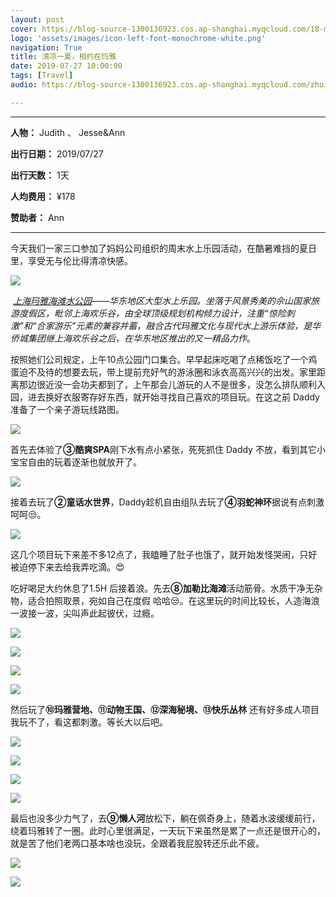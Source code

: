 ```yaml
---
layout: post
cover: https://blog-source-1300136923.cos.ap-shanghai.myqcloud.com/18-maya/cover-playmaya.jpg
logo: 'assets/images/icon-left-font-monochrome-white.png'
navigation: True
title: 清凉一夏，相约在玛雅
date: 2019-07-27 10:00:00
tags: [Travel]
audio: https://blog-source-1300136923.cos.ap-shanghai.myqcloud.com/zhui-guang-zhe-cut.mp3

---
```


------

**人物：** Judith 、 Jesse&Ann

**出行日期：** 2019/07/27

**出行天数：** 1天

**人均费用：** ¥178

**赞助者：** Ann

------

​		今天我们一家三口参加了妈妈公司组织的周末水上乐园活动，在酷暑难挡的夏日里，享受无与伦比得清凉快感。

![](https://blog-source-1300136923.cos.ap-shanghai.myqcloud.com/18-maya/IMG_9797.jpg)

​	*[上海玛雅海滩水公园](http://sh.playamaya.cn/)——华东地区大型水上乐园。坐落于风景秀美的佘山国家旅游度假区，毗邻上海欢乐谷，由全球顶级规划机构倾力设计，注重“惊险刺激”和“合家游乐”元素的兼容并蓄，融合古代玛雅文化与现代水上游乐体验，是华侨城集团继上海欢乐谷之后，在华东地区推出的又一精品力作*。

​	按照她们公司规定，上午10点公园门口集合。早早起床吃喝了点稀饭吃了一个鸡蛋迫不及待的想要去玩，带上提前充好气的游泳圈和泳衣高高兴兴的出发。家里距离那边很近没一会功夫都到了，上午那会儿游玩的人不是很多，没怎么排队顺利入园，进去换好衣服寄存好东西，就开始寻找自己喜欢的项目玩。在这之前 Daddy 准备了一个亲子游玩线路图。

![](https://blog-source-1300136923.cos.ap-shanghai.myqcloud.com/18-maya/179781564021866_.pic_hd.jpg)

首先去体验了**③酷爽SPA**刚下水有点小紧张，死死抓住 Daddy 不放，看到其它小宝宝自由的玩着逐渐也就放开了。

![](https://blog-source-1300136923.cos.ap-shanghai.myqcloud.com/18-maya/IMG_9788.jpg)

接着去玩了**②童话水世界**，Daddy趁机自由组队去玩了**④羽蛇神环**据说有点刺激呵呵😒。

![](https://blog-source-1300136923.cos.ap-shanghai.myqcloud.com/18-maya/IMG_9670.JPG)

这几个项目玩下来差不多12点了，我瞌睡了肚子也饿了，就开始发怪哭闹，只好被迫停下来去给我弄吃滴。😍

吃好喝足大约休息了1.5H 后接着浪。先去**⑧加勒比海滩**活动筋骨。水质干净无杂物，适合拍照取景，宛如自己在度假 哈哈😒。在这里玩的时间比较长，人造海浪一波接一波，尖叫声此起彼伏，过瘾。

![](https://blog-source-1300136923.cos.ap-shanghai.myqcloud.com/18-maya/pic13_01.jpg) 

![](https://blog-source-1300136923.cos.ap-shanghai.myqcloud.com/18-maya/IMG_9771.JPG)

![](https://blog-source-1300136923.cos.ap-shanghai.myqcloud.com/18-maya/IMG_9811.jpg)

![](https://blog-source-1300136923.cos.ap-shanghai.myqcloud.com/18-maya/pic01_01.jpg)

然后玩了**⑩玛雅营地、⑪动物王国、⑫深海秘境、⑬快乐丛林** 还有好多成人项目我玩不了，看这都刺激。等长大以后吧。

![](https://blog-source-1300136923.cos.ap-shanghai.myqcloud.com/18-maya/pic22_01.jpg)

![](https://blog-source-1300136923.cos.ap-shanghai.myqcloud.com/18-maya/IMG_9823.jpg)

![](https://blog-source-1300136923.cos.ap-shanghai.myqcloud.com/18-maya/pic24_01.jpg)

![](https://blog-source-1300136923.cos.ap-shanghai.myqcloud.com/18-maya/IMG_9824.jpg)

最后也没多少力气了，去**⑨懒人河**放松下，躺在佩奇身上，随着水波缓缓前行，绕着玛雅转了一圈。此时心里很满足，一天玩下来虽然是累了一点还是很开心的，就是苦了他们老两口基本啥也没玩，全跟着我屁股转还乐此不疲。

![](https://blog-source-1300136923.cos.ap-shanghai.myqcloud.com/18-maya/pic03_01.jpg)

![](https://blog-source-1300136923.cos.ap-shanghai.myqcloud.com/18-maya/IMG_9819.jpg) 